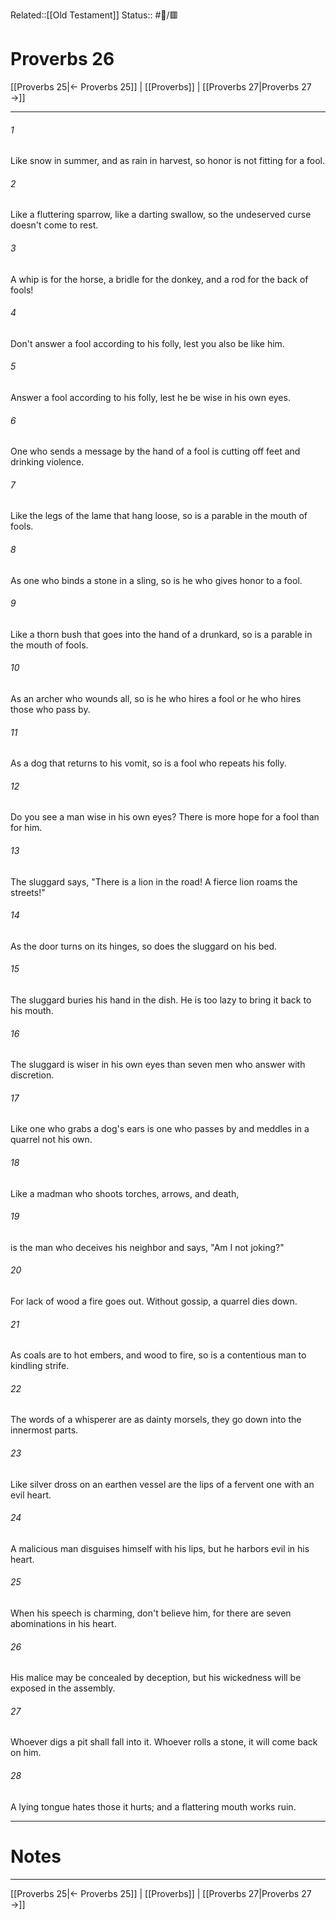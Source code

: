 Related::[[Old Testament]]
Status:: #📖/🟥
# Proverbs 26

[[Proverbs 25|← Proverbs 25]] | [[Proverbs]] | [[Proverbs 27|Proverbs 27 →]]
***



###### 1 
Like snow in summer, and as rain in harvest, so honor is not fitting for a fool. 

###### 2 
Like a fluttering sparrow, like a darting swallow, so the undeserved curse doesn't come to rest. 

###### 3 
A whip is for the horse, a bridle for the donkey, and a rod for the back of fools! 

###### 4 
Don't answer a fool according to his folly, lest you also be like him. 

###### 5 
Answer a fool according to his folly, lest he be wise in his own eyes. 

###### 6 
One who sends a message by the hand of a fool is cutting off feet and drinking violence. 

###### 7 
Like the legs of the lame that hang loose, so is a parable in the mouth of fools. 

###### 8 
As one who binds a stone in a sling, so is he who gives honor to a fool. 

###### 9 
Like a thorn bush that goes into the hand of a drunkard, so is a parable in the mouth of fools. 

###### 10 
As an archer who wounds all, so is he who hires a fool or he who hires those who pass by. 

###### 11 
As a dog that returns to his vomit, so is a fool who repeats his folly. 

###### 12 
Do you see a man wise in his own eyes? There is more hope for a fool than for him. 

###### 13 
The sluggard says, "There is a lion in the road! A fierce lion roams the streets!" 

###### 14 
As the door turns on its hinges, so does the sluggard on his bed. 

###### 15 
The sluggard buries his hand in the dish. He is too lazy to bring it back to his mouth. 

###### 16 
The sluggard is wiser in his own eyes than seven men who answer with discretion. 

###### 17 
Like one who grabs a dog's ears is one who passes by and meddles in a quarrel not his own. 

###### 18 
Like a madman who shoots torches, arrows, and death, 

###### 19 
is the man who deceives his neighbor and says, "Am I not joking?" 

###### 20 
For lack of wood a fire goes out. Without gossip, a quarrel dies down. 

###### 21 
As coals are to hot embers, and wood to fire, so is a contentious man to kindling strife. 

###### 22 
The words of a whisperer are as dainty morsels, they go down into the innermost parts. 

###### 23 
Like silver dross on an earthen vessel are the lips of a fervent one with an evil heart. 

###### 24 
A malicious man disguises himself with his lips, but he harbors evil in his heart. 

###### 25 
When his speech is charming, don't believe him, for there are seven abominations in his heart. 

###### 26 
His malice may be concealed by deception, but his wickedness will be exposed in the assembly. 

###### 27 
Whoever digs a pit shall fall into it. Whoever rolls a stone, it will come back on him. 

###### 28 
A lying tongue hates those it hurts; and a flattering mouth works ruin.

---
# Notes


***
[[Proverbs 25|← Proverbs 25]] | [[Proverbs]] | [[Proverbs 27|Proverbs 27 →]]
